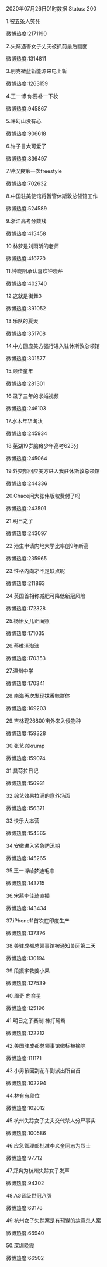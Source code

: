 2020年07月26日01时数据
Status: 200

1.被五条人笑死

微博热度:2171190

2.失踪遇害女子丈夫被抓前最后画面

微博热度:1314811

3.别克微蓝新能源来电上新

微博热度:1263159

4.王一博 你要补一下妆

微博热度:945867

5.许幻山没有心

微博热度:906618

6.许子言太可爱了

微博热度:836497

7.钟汉良第一次freestyle

微博热度:702632

8.中国驻美使馆将暂管休斯敦总领馆工作

微博热度:524589

9.浙江高考分数线

微博热度:415458

10.林梦是刘雨昕的老师

微博热度:410770

11.钟晓阳承认喜欢钟晓芹

微博热度:402740

12.这就是街舞3

微博热度:391052

13.乐队的夏天

微博热度:351708

14.中方回应美方强行进入驻休斯敦总领馆

微博热度:301577

15.顾佳童年

微博热度:281301

16.录了三年的求婚视频

微博热度:246103

17.水木年华淘汰

微博热度:245934

18.芜湖19岁脑瘫少年高考623分

微博热度:245064

19.外交部回应美方进入我驻休斯敦总领馆

微博热度:244336

20.Chace问大张伟版权费付了吗

微博热度:243501

21.明日之子

微博热度:243097

22.港生申请内地大学比率创9年新高

微博热度:235965

23.性格内向才不是缺点呢

微博热度:211863

24.英国首相称减肥可降低新冠风险

微博热度:172328

25.杨怡女儿正面照

微博热度:171035

26.蔡维泽淘汰

微博热度:170353

27.温州中学

微博热度:170341

28.南海再次发现抹香鲸群体

微博热度:169203

29.吉林现26800亩外来入侵物种

微博热度:159328

30.张艺兴krump

微博热度:159074

31.具荷拉日记

微博热度:156931

32.综艺效果拉满的意外场面

微博热度:156371

33.快乐大本营

微博热度:154565

34.安徽进入紧急防汛期

微博热度:145265

35.王一博给梦迪毛巾

微博热度:143715

36.宋茜李佳琦直播

微博热度:143434

37.iPhone11首次在印度生产

微博热度:137376

38.美驻成都总领事馆被通知关闭第二天

微博热度:130194

39.段振宇救姜小果

微博热度:127539

40.周奇 向俞星

微博热度:125196

41.明日之子赛制 棒打鸳鸯

微博热度:122212

42.美国驻成都总领事馆徽标被摘除

微博热度:111171

43.小男孩因刮花车到派出所自首

微博热度:102294

44.林有有段位

微博热度:102012

45.杭州失踪女子丈夫交代杀人分尸事实

微博热度:100586

46.应急管理部批准李义奎同志为烈士

微博热度:97712

47.郑爽为杭州失踪女子发声

微博热度:94302

48.AG晋级世冠八强

微博热度:69178

49.杭州女子失踪案是有预谋的故意杀人案

微博热度:66940

50.深圳晚霞

微博热度:66502


